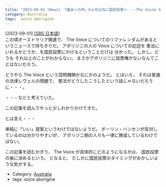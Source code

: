 ```yaml
---
title: "2023-09-01 [News] 「議会への声」6ヵ月以内に国民投票へ ---The Voice が何なんだか 少しだけ分かった"
category: Australia
tags:  voice aborigine
---
```


[2023-09-01] [[SBS 日本語]](https://www.sbs.com.au/language/japanese/ja/article/voice-bill-passes-triggering-referendum/qtgx2jvrq?utm_source=pocket_saves)  
 この頃オーストラリア関連で、
The Voice についてのリファレンダムがあるというニュースで持ちきりだ。
アボリジニの人の Voice についての記述を
憲法にいれるかどうか、を国民投票にかけるということだけは
分かった。
しかし、どうも
それ以上のことがわからない。
まさかアボリジニに投票権がないなんてことはないだろう。

 どうやら The Voice という諮問機関かなにかのようだ。
とはいえ、
それは普通の法律レヴェルの問題で、
憲法がどうしたこうしたという話じゃないだろうに・・・。

 ・・・などと考えていた。

 この記事を読んでやっと少しわかりかけてきた。

 とは言え・・・

 単純に「いい」提案というわけではないようだ。
ポーリン・ハンセンが反対しているのは分かりやすいが、
アボリジニ側の人々も一律に賛成しているわけではない。

 この記事を読むかぎり、
The Voice が具体的にどのようになるかは、
国民投票の後に決めるという。
となると、
たしかに国民投票のタイミングがおかしいような気がする。

- Category: [Australia](https://merapano.github.io/categories.html#Australia)
- tags:  voice aborigine

